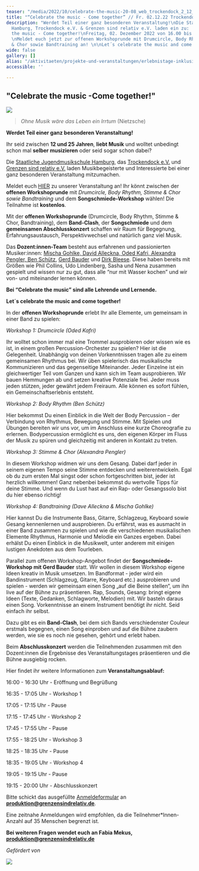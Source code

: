 ```yaml
---
teaser: "/media/2022/10/celebrate-the-music-20-08_web_trockendock_2_12_web-final.png"
title: "“Celebrate the music - Come together” // Fr. 02.12.22 Trockendock e.V."
description: "Werdet Teil einer ganz besonderen Veranstaltung!\nDie Staatliche Jugendmusikschule
  Hamburg, Trockendock e.V. & Grenzen sind relativ e.V. laden ein zu:  \n\nCelebrate
  the music - Come together!\nFreitag, 02. Dezember 2022 von 16.00 bis 20.00 Uhr.
  \nMeldet euch jetzt zur offenen Workshoprunde mit Drumcircle, Body Rhythm, Stimme
  & Chor sowie Bandtraining an! \n\nLet´s celebrate the music and come together!\n"
wide: false
gallery: []
alias: "/aktivitaeten/projekte-und-veranstaltungen/erlebnistage-inklusion-durch-musik/celebrate-the-music-come-together-sa.02.12.22-trockendock-e.v"
accessible: ''

---
```

## "Celebrate the music -Come together!"

![](/media/2022/10/celebrate-the-music-20-08_web_trockendock_2_12_web-final.png)

> _Ohne Musik wäre das Leben ein Irrtum_ (Nietzsche)

**Werdet Teil einer ganz besonderen Veranstaltung!**

Ihr seid zwischen **12 und 25 Jahren**, **liebt Musik** und wolltet unbedingt schon mal **selber musizieren** oder seid sogar schon dabei?

Die [Staatliche Jugendmusikschule Hamburg](http://www.hamburg.de/jugendmusikschule), das [Trockendock e.V.](http://www.trockendock-hamburg.de/) und [Grenzen sind relativ e.V.](http://www.grenzensindrelativ.de) laden Musikbegeisterte und Interessierte bei einer ganz besonderen Veranstaltung mitzumachen.

Meldet euch [HIER](https://drive.google.com/file/d/1kESDqSLUX7n6k_S9B2JDre37SvlP85Cm/view?usp=sharing) zu unserer Veranstaltung an! Ihr könnt zwischen der **offenen Workshoprunde** mit _Drumcircle, Body Rhythm, Stimme & Chor sowie Bandtraining_ und dem **Songschmiede-Workshop** wählen! Die Teilnahme ist **kostenlos**.

Mit der **offenen Workshoprunde** (Drumcircle, Body Rhythm, Stimme & Chor, Bandtraining), dem **Band-Clash**, der **Songschmiede** und dem **gemeinsamen Abschlusskonzert** schaffen wir Raum für Begegnung, Erfahrungsaustausch, Perspektivwechsel und natürlich ganz viel Musik.

Das **Dozent:innen-Team** besteht aus erfahrenen und passionierten Musiker:innen: [Mischa Gohlke, David Alleckna, Oded Kafri, Alexandra Pengler, Ben Schütz](https://www.grenzensindrelativ.de/aktivitaeten/projekte-und-veranstaltungen/celebrate-the-music/dozenten-team-workshops), [Gerd Bauder](https://www.jamliner.net/author/gerbau/) und [Dirk Bleese](https://www.dirkbleese.de/bio/). Diese haben bereits mit Größen wie Phil Collins, Udo Lindenberg, Sasha und Nena zusammen gespielt und wissen nur zu gut, dass alle “nur mit Wasser kochen” und wir von- und miteinander lernen können.

**Bei “Celebrate the music” sind alle Lehrende und Lernende.**

**Let´s celebrate the music and come together!**

In der **offenen Workshoprunde** erlebt Ihr alle Elemente, um gemeinsam in einer Band zu spielen:

_Workshop 1: Drumcircle (Oded Kafri)_

Ihr wolltet schon immer mal eine Trommel ausprobieren oder wissen wie es ist, in einem großen Percussion-Orchester zu spielen? Hier ist die Gelegenheit. Unabhängig von deinen Vorkenntnissen tragen alle zu einem gemeinsamen Rhythmus bei. Wir üben spielerisch das musikalische Kommunizieren und das gegenseitige Miteinander. Jeder Einzelne ist ein gleichwertiger Teil vom Ganzen und kann sich im Team ausprobieren. Wir bauen Hemmungen ab und setzen kreative Potenziale frei. Jeder muss jeden stützen, jeder gewährt jedem Freiraum. Alle können es sofort fühlen, ein Gemeinschaftserlebnis entsteht.

_Workshop 2: Body Rhythm (Ben Schütz)_

Hier bekommst Du einen Einblick in die Welt der Body Percussion – der Verbindung von Rhythmus, Bewegung und Stimme. Mit Spielen und Übungen bereiten wir uns vor, um im Anschluss eine kurze Choreografie zu erlernen. Bodypercussion ermöglicht es uns, den eigenen Körper im Fluss der Musik zu spüren und gleichzeitig mit anderen in Kontakt zu treten.

_Workshop 3: Stimme & Chor (Alexandra Pengler)_

In diesem Workshop widmen wir uns dem Gesang. Dabei darf jeder in seinem eigenen Tempo seine Stimme entdecken und weiterentwickeln. Egal ob du zum ersten Mal singst oder schon fortgeschritten bist, jeder ist herzlich willkommen! Ganz nebenbei bekommst du wertvolle Tipps für deine Stimme. Und wenn du Lust hast auf ein Rap- oder Gesangssolo bist du hier ebenso richtig!

_Workshop 4: Bandtraining (Dave Alleckna & Mischa Gohlke)_

Hier kannst Du die Instrumente Bass, Gitarre, Schlagzeug, Keyboard sowie Gesang kennenlernen und ausprobieren. Du erfährst, was es ausmacht in einer Band zusammen zu spielen und wie die verschiedenen musikalischen Elemente Rhythmus, Harmonie und Melodie ein Ganzes ergeben. Dabei erhälst Du einen Einblick in die Musikwelt, unter anderem mit einigen lustigen Anekdoten aus dem Tourleben.

Parallel zum offenen Workshop-Angebot findet der **Songschmiede-Workshop mit Gerd Bauder** statt. Wir wollen in diesem Workshop eigene Ideen kreativ in Musik umsetzen. Im Bandformat - jeder wird ein Bandinstrument (Schlagzeug, Gitarre, Keyboard etc.) ausprobieren und spielen -  werden wir gemeinsam einen Song „auf die Beine stellen“, um ihn live auf der Bühne zu präsentieren. Rap, Sounds, Gesang: bringt eigene Ideen (Texte, Gedanken, Schlagworte, Melodien) mit. Wir basteln daraus einen Song. Vorkenntnisse an einem Instrument benötigt ihr nicht. Seid einfach ihr selbst.

Dazu gibt es ein **Band-Clash**, bei dem sich Bands verschiedenster Couleur erstmals begegnen, einen Song einproben und auf die Bühne zaubern werden, wie sie es noch nie gesehen, gehört und erlebt haben.

Beim **Abschlusskonzert** werden die Teilnehmenden zusammen mit den Dozent:innen die Ergebnisse des Veranstaltungstages präsentieren und die Bühne ausgiebig rocken.

Hier findet ihr weitere Informationen zum **Veranstaltungsablauf:**

16:00 - 16:30 Uhr - Eröffnung und Begrüßung

16:35 - 17:05 Uhr - Workshop 1

17:05 - 17:15 Uhr - Pause

17:15 - 17:45 Uhr - Workshop 2

17:45 - 17:55 Uhr - Pause

17:55 - 18:25 Uhr - Workshop 3

18:25 - 18:35 Uhr - Pause

18:35 - 19:05 Uhr - Workshop 4

19:05 - 19:15 Uhr - Pause

19:15 - 20:00 Uhr - Abschlusskonzert

Bitte schickt das ausgefüllte [Anmeldeformular](https://drive.google.com/file/d/1eWF4ndPLYJknwxgwuGo0-uD7Dlnz5-Kk/view)  an **produktion@grenzensindrelativ.de**.

Eine zeitnahe Anmeldungen wird empfohlen, da die Teilnehmer*Innen-Anzahl auf 35 Menschen begrenzt ist.

**Bei weiteren Fragen wendet euch an Fabia Mekus, produktion@grenzensindrelativ.de**

_Gefördert von_

![](/media/2022/11/2022-11-02-12-02-14-676-removebg-preview.png)